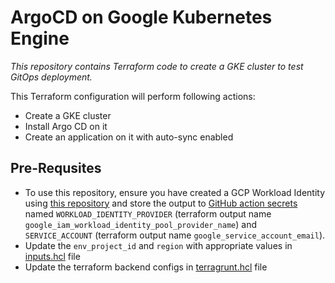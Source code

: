 # ArgoCD on Google Kubernetes Engine

*This repository contains Terraform code to create a GKE cluster to test GitOps deployment.*

This Terraform configuration will perform following actions:
* Create a GKE cluster
* Install Argo CD on it
* Create an application on it with auto-sync enabled

## Pre-Requsites
* To use this repository, ensure you have created a GCP Workload Identity using [this repository](https://github.com/devops-sathsara/gcp-workload-identity/tree/main) and store the output to [GitHub action secrets](https://docs.github.com/en/actions/security-guides/encrypted-secrets#creating-encrypted-secrets-for-a-repository) named `WORKLOAD_IDENTITY_PROVIDER` (terraform output name `google_iam_workload_identity_pool_provider_name`) and `SERVICE_ACCOUNT` (terraform output name `google_service_account_email`).
* Update the `env_project_id` and `region` with appropriate values in [inputs.hcl](https://github.com/devops-sathsara/gitops-infra/blob/main/environments/inputs.hcl) file
* Update the terraform backend configs in [terragrunt.hcl](https://github.com/devops-sathsara/gitops-infra/blob/main/environments/terragrunt.hcl) file